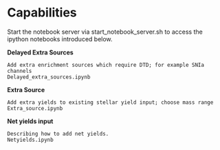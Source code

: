 Capabilities
=======


Start the notebook server via start_notebook_server.sh
to access the ipython notebooks introduced below.



**Delayed Extra Sources**

	Add extra enrichment sources which require DTD; for example SNIa channels
	Delayed_extra_sources.ipynb

**Extra Source**
	
	Add extra yields to existing stellar yield input; choose mass range
	Extra_source.ipynb


**Net yields input**

	Describing how to add net yields.
	Netyields.ipynb



